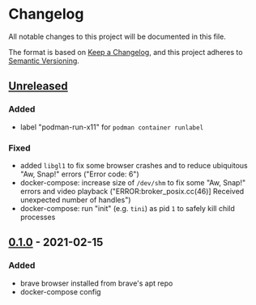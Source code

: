 # Changelog
All notable changes to this project will be documented in this file.

The format is based on [Keep a Changelog](https://keepachangelog.com/en/1.0.0/),
and this project adheres to [Semantic Versioning](https://semver.org/spec/v2.0.0.html).

## [Unreleased]
### Added
- label "podman-run-x11" for `podman container runlabel`

### Fixed
- added `libgl1` to fix some browser crashes
  and to reduce ubiquitous "Aw, Snap!" errors ("Error code: 6")
- docker-compose: increase size of `/dev/shm` to fix some "Aw, Snap!" errors and video playback
  ("ERROR:broker_posix.cc(46)] Received unexpected number of handles")
- docker-compose: run "init" (e.g. `tini`) as pid `1` to safely kill child processes

## [0.1.0] - 2021-02-15
### Added
- brave browser installed from brave's apt repo
- docker-compose config

[Unreleased]: https://github.com/fphammerle/docker-brave-browser/compare/v0.1.0...HEAD
[0.1.0]: https://github.com/fphammerle/docker-brave-browser/releases/tag/v0.1.0
